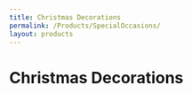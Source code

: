 ```yaml
---
title: Christmas Decorations
permalink: /Products/SpecialOccasions/
layout: products
---
```


# Christmas Decorations
